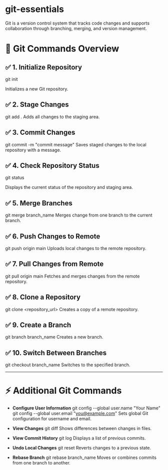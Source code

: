 # git-essentials

Git is a version control system that tracks code changes and supports collaboration through branching, merging, and version management.

# 🚀 Git Commands Overview

## ✅ 1. Initialize Repository

git init

Initializes a new Git repository.

## ✅ 2. Stage Changes
git add .
Adds all changes to the staging area.

## ✅ 3. Commit Changes
git commit -m "commit message"
Saves staged changes to the local repository with a message.

## ✅ 4. Check Repository Status

git status

Displays the current status of the repository and staging area.

## ✅ 5. Merge Branches
git merge branch_name
Merges change from one branch to the current branch.

## ✅ 6. Push Changes to Remote
git push origin main
Uploads local changes to the remote repository.

## ✅ 7. Pull Changes from Remote
git pull origin main
Fetches and merges changes from the remote repository.

## ✅ 8. Clone a Repository
git clone <repository_url>
Creates a copy of a remote repository.

## ✅ 9. Create a Branch
git branch branch_name
Creates a new branch.

## ✅ 10. Switch Between Branches
git checkout branch_name
Switches to the specified branch.

---

# ⚡ Additional Git Commands

- **Configure User Information**
  git config --global user.name "Your Name"
  git config --global user.email "you@example.com"
  Sets global Git configuration for username and email.

- **View Changes**
  git diff
  Shows differences between changes in files.

- **View Commit History**
  git log
  Displays a list of previous commits.

- **Undo Local Changes**
  git reset
  Reverts changes to a previous state.

- **Rebase Branch**
  git rebase branch_name
  Moves or combines commits from one branch to another.
